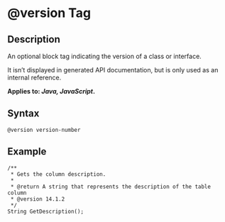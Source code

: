 <!-- loio82f93f10b7e24250963f203fec87e6a4 -->

# @version Tag



## Description

An optional block tag indicating the version of a class or interface.

It isn’t displayed in generated API documentation, but is only used as an internal reference.

**Applies to: *Java, JavaScript*.**



## Syntax

```
@version version-number
```



## Example

```
/**
 * Gets the column description.
 * 
 * @return A string that represents the description of the table column
 * @version 14.1.2 
 */
String GetDescription();
```

